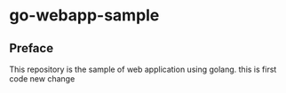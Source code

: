 # go-webapp-sample



## Preface
This repository is the sample of web application using golang.
this is first code
new change
